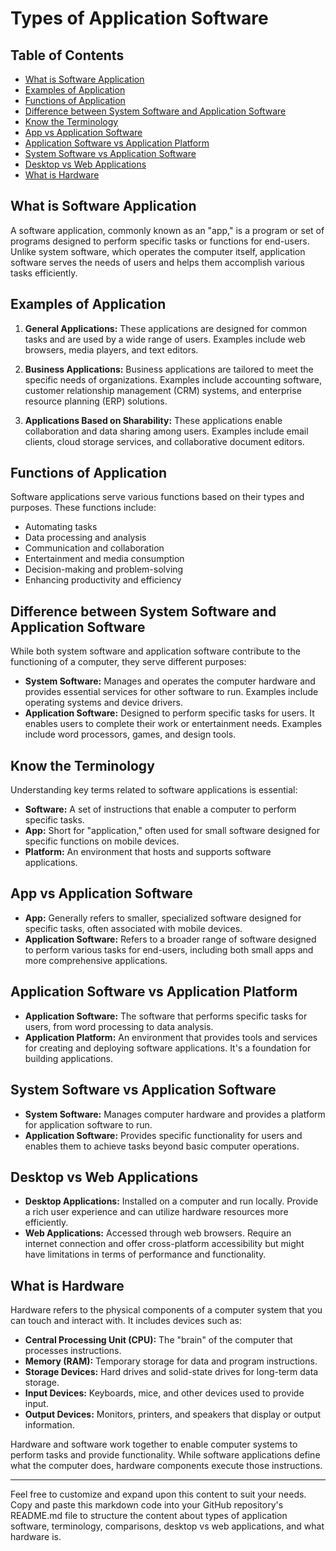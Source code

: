 # Types of Application Software

## Table of Contents
- [What is Software Application](#what-is-software-application)
- [Examples of Application](#examples-of-application)
- [Functions of Application](#functions-of-application)
- [Difference between System Software and Application Software](#difference-between-system-software-and-application-software)
- [Know the Terminology](#know-the-terminology)
- [App vs Application Software](#app-vs-application-software)
- [Application Software vs Application Platform](#application-software-vs-application-platform)
- [System Software vs Application Software](#system-software-vs-application-software)
- [Desktop vs Web Applications](#desktop-vs-web-applications)
- [What is Hardware](#what-is-hardware)

## What is Software Application
A software application, commonly known as an "app," is a program or set of programs designed to perform specific tasks or functions for end-users. Unlike system software, which operates the computer itself, application software serves the needs of users and helps them accomplish various tasks efficiently.

## Examples of Application
1. **General Applications:** These applications are designed for common tasks and are used by a wide range of users. Examples include web browsers, media players, and text editors.

2. **Business Applications:** Business applications are tailored to meet the specific needs of organizations. Examples include accounting software, customer relationship management (CRM) systems, and enterprise resource planning (ERP) solutions.

3. **Applications Based on Sharability:** These applications enable collaboration and data sharing among users. Examples include email clients, cloud storage services, and collaborative document editors.

## Functions of Application
Software applications serve various functions based on their types and purposes. These functions include:
- Automating tasks
- Data processing and analysis
- Communication and collaboration
- Entertainment and media consumption
- Decision-making and problem-solving
- Enhancing productivity and efficiency

## Difference between System Software and Application Software
While both system software and application software contribute to the functioning of a computer, they serve different purposes:
- **System Software:** Manages and operates the computer hardware and provides essential services for other software to run. Examples include operating systems and device drivers.
- **Application Software:** Designed to perform specific tasks for users. It enables users to complete their work or entertainment needs. Examples include word processors, games, and design tools.

## Know the Terminology
Understanding key terms related to software applications is essential:
- **Software:** A set of instructions that enable a computer to perform specific tasks.
- **App:** Short for "application," often used for small software designed for specific functions on mobile devices.
- **Platform:** An environment that hosts and supports software applications.

## App vs Application Software
- **App:** Generally refers to smaller, specialized software designed for specific tasks, often associated with mobile devices.
- **Application Software:** Refers to a broader range of software designed to perform various tasks for end-users, including both small apps and more comprehensive applications.

## Application Software vs Application Platform
- **Application Software:** The software that performs specific tasks for users, from word processing to data analysis.
- **Application Platform:** An environment that provides tools and services for creating and deploying software applications. It's a foundation for building applications.

## System Software vs Application Software
- **System Software:** Manages computer hardware and provides a platform for application software to run.
- **Application Software:** Provides specific functionality for users and enables them to achieve tasks beyond basic computer operations.

## Desktop vs Web Applications
- **Desktop Applications:** Installed on a computer and run locally. Provide a rich user experience and can utilize hardware resources more efficiently.
- **Web Applications:** Accessed through web browsers. Require an internet connection and offer cross-platform accessibility but might have limitations in terms of performance and functionality.

## What is Hardware
Hardware refers to the physical components of a computer system that you can touch and interact with. It includes devices such as:
- **Central Processing Unit (CPU):** The "brain" of the computer that processes instructions.
- **Memory (RAM):** Temporary storage for data and program instructions.
- **Storage Devices:** Hard drives and solid-state drives for long-term data storage.
- **Input Devices:** Keyboards, mice, and other devices used to provide input.
- **Output Devices:** Monitors, printers, and speakers that display or output information.

Hardware and software work together to enable computer systems to perform tasks and provide functionality. While software applications define what the computer does, hardware components execute those instructions.

---

Feel free to customize and expand upon this content to suit your needs. Copy and paste this markdown code into your GitHub repository's README.md file to structure the content about types of application software, terminology, comparisons, desktop vs web applications, and what hardware is.
